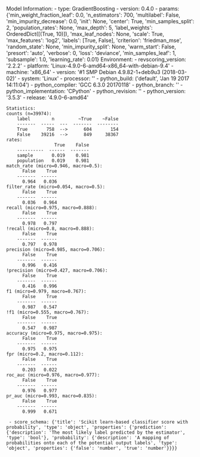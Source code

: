 Model Information:
	 - type: GradientBoosting
	 - version: 0.4.0
	 - params: {'min_weight_fraction_leaf': 0.0, 'n_estimators': 700, 'multilabel': False, 'min_impurity_decrease': 0.0, 'init': None, 'center': True, 'min_samples_split': 2, 'population_rates': None, 'max_depth': 5, 'label_weights': OrderedDict([(True, 10)]), 'max_leaf_nodes': None, 'scale': True, 'max_features': 'log2', 'labels': [True, False], 'criterion': 'friedman_mse', 'random_state': None, 'min_impurity_split': None, 'warm_start': False, 'presort': 'auto', 'verbose': 0, 'loss': 'deviance', 'min_samples_leaf': 1, 'subsample': 1.0, 'learning_rate': 0.01}
	Environment:
	 - revscoring_version: '2.2.2'
	 - platform: 'Linux-4.9.0-6-amd64-x86_64-with-debian-9.4'
	 - machine: 'x86_64'
	 - version: '#1 SMP Debian 4.9.82-1+deb9u3 (2018-03-02)'
	 - system: 'Linux'
	 - processor: ''
	 - python_build: ('default', 'Jan 19 2017 14:11:04')
	 - python_compiler: 'GCC 6.3.0 20170118'
	 - python_branch: ''
	 - python_implementation: 'CPython'
	 - python_revision: ''
	 - python_version: '3.5.3'
	 - release: '4.9.0-6-amd64'
	
	Statistics:
	counts (n=39974):
		label        n         ~True    ~False
		-------  -----  ---  -------  --------
		True       758  -->      604       154
		False    39216  -->      849     38367
	rates:
		              True    False
		----------  ------  -------
		sample       0.019    0.981
		population   0.019    0.981
	match_rate (micro=0.946, macro=0.5):
		  False    True
		-------  ------
		  0.964   0.036
	filter_rate (micro=0.054, macro=0.5):
		  False    True
		-------  ------
		  0.036   0.964
	recall (micro=0.975, macro=0.888):
		  False    True
		-------  ------
		  0.978   0.797
	!recall (micro=0.8, macro=0.888):
		  False    True
		-------  ------
		  0.797   0.978
	precision (micro=0.985, macro=0.706):
		  False    True
		-------  ------
		  0.996   0.416
	!precision (micro=0.427, macro=0.706):
		  False    True
		-------  ------
		  0.416   0.996
	f1 (micro=0.979, macro=0.767):
		  False    True
		-------  ------
		  0.987   0.547
	!f1 (micro=0.555, macro=0.767):
		  False    True
		-------  ------
		  0.547   0.987
	accuracy (micro=0.975, macro=0.975):
		  False    True
		-------  ------
		  0.975   0.975
	fpr (micro=0.2, macro=0.112):
		  False    True
		-------  ------
		  0.203   0.022
	roc_auc (micro=0.976, macro=0.977):
		  False    True
		-------  ------
		  0.976   0.977
	pr_auc (micro=0.993, macro=0.835):
		  False    True
		-------  ------
		  0.999   0.671
	
	 - score_schema: {'title': 'Scikit learn-based classifier score with probability', 'type': 'object', 'properties': {'prediction': {'description': 'The most likely label predicted by the estimator', 'type': 'bool'}, 'probability': {'description': 'A mapping of probabilities onto each of the potential output labels', 'type': 'object', 'properties': {'false': 'number', 'true': 'number'}}}}


